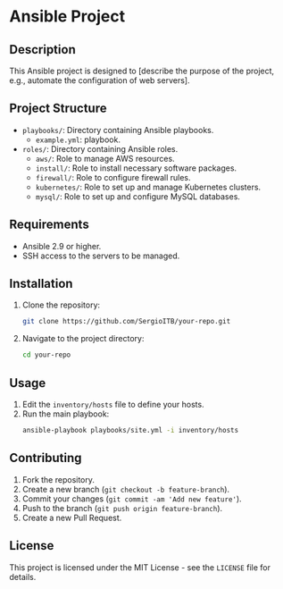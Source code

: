 # Ansible Project

## Description
This Ansible project is designed to [describe the purpose of the project, e.g., automate the configuration of web servers].

## Project Structure
- `playbooks/`: Directory containing Ansible playbooks.
  - `example.yml`: playbook.
- `roles/`: Directory containing Ansible roles.
  - `aws/`: Role to manage AWS resources.
  - `install/`: Role to install necessary software packages.
  - `firewall/`: Role to configure firewall rules.
  - `kubernetes/`: Role to set up and manage Kubernetes clusters.
  - `mysql/`: Role to set up and configure MySQL databases.

## Requirements
- Ansible 2.9 or higher.
- SSH access to the servers to be managed.

## Installation
1. Clone the repository:
    ```bash
    git clone https://github.com/SergioITB/your-repo.git
    ```
2. Navigate to the project directory:
    ```bash
    cd your-repo
    ```

## Usage
1. Edit the `inventory/hosts` file to define your hosts.
2. Run the main playbook:
    ```bash
    ansible-playbook playbooks/site.yml -i inventory/hosts
    ```

## Contributing
1. Fork the repository.
2. Create a new branch (`git checkout -b feature-branch`).
3. Commit your changes (`git commit -am 'Add new feature'`).
4. Push to the branch (`git push origin feature-branch`).
5. Create a new Pull Request.

## License
This project is licensed under the MIT License - see the `LICENSE` file for details.
